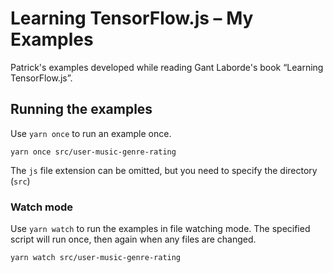 # Learning TensorFlow.js – My Examples

Patrick's examples developed while reading Gant Laborde's book “Learning TensorFlow.js”.

## Running the examples

Use `yarn once` to run an example once.

```shell
yarn once src/user-music-genre-rating
```

The `js` file extension can be omitted, but you need to specify the directory (`src`)

### Watch mode

Use `yarn watch` to run the examples in file watching mode. The specified script will run once, then again when any files are changed.

```shell
yarn watch src/user-music-genre-rating
```
